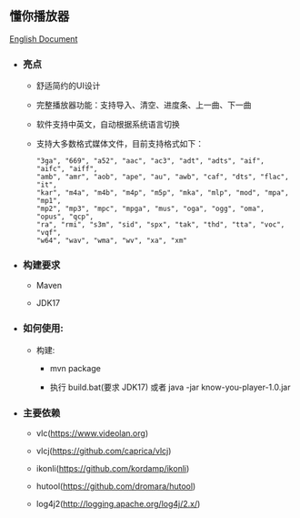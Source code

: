 ## 懂你播放器

[English Document](README.md)

* ### 亮点

    * 舒适简约的UI设计

    * 完整播放器功能：支持导入、清空、进度条、上一曲、下一曲

    * 软件支持中英文，自动根据系统语言切换

    * 支持大多数格式媒体文件，目前支持格式如下：

        ```
        "3ga", "669", "a52", "aac", "ac3", "adt", "adts", "aif", "aifc", "aiff",
        "amb", "amr", "aob", "ape", "au", "awb", "caf", "dts", "flac", "it",
        "kar", "m4a", "m4b", "m4p", "m5p", "mka", "mlp", "mod", "mpa", "mp1",
        "mp2", "mp3", "mpc", "mpga", "mus", "oga", "ogg", "oma", "opus", "qcp",
        "ra", "rmi", "s3m", "sid", "spx", "tak", "thd", "tta", "voc", "vqf",
        "w64", "wav", "wma", "wv", "xa", "xm"
        ```

* ### 构建要求

    * Maven

    * JDK17

* ### 如何使用:

    * 构建:

        * mvn package

        * 执行 build.bat(要求 JDK17) 或者 java -jar know-you-player-1.0.jar

* ### 主要依赖

    * vlc(https://www.videolan.org)

    * vlcj(https://github.com/caprica/vlcj)

    * ikonli(https://github.com/kordamp/ikonli)

    * hutool(https://github.com/dromara/hutool)

    * log4j2(http://logging.apache.org/log4j/2.x/)
